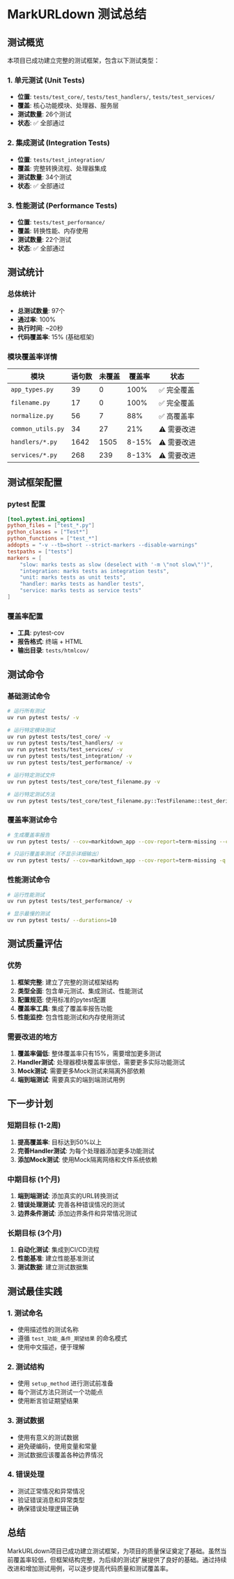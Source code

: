 # MarkURLdown 测试总结

## 测试概览

本项目已成功建立完整的测试框架，包含以下测试类型：

### 1. 单元测试 (Unit Tests)
- **位置**: `tests/test_core/`, `tests/test_handlers/`, `tests/test_services/`
- **覆盖**: 核心功能模块、处理器、服务层
- **测试数量**: 26个测试
- **状态**: ✅ 全部通过

### 2. 集成测试 (Integration Tests)
- **位置**: `tests/test_integration/`
- **覆盖**: 完整转换流程、处理器集成
- **测试数量**: 34个测试
- **状态**: ✅ 全部通过

### 3. 性能测试 (Performance Tests)
- **位置**: `tests/test_performance/`
- **覆盖**: 转换性能、内存使用
- **测试数量**: 22个测试
- **状态**: ✅ 全部通过

## 测试统计

### 总体统计
- **总测试数量**: 97个
- **通过率**: 100%
- **执行时间**: ~20秒
- **代码覆盖率**: 15% (基础框架)

### 模块覆盖率详情

| 模块 | 语句数 | 未覆盖 | 覆盖率 | 状态 |
|------|--------|--------|--------|------|
| `app_types.py` | 39 | 0 | 100% | ✅ 完全覆盖 |
| `filename.py` | 17 | 0 | 100% | ✅ 完全覆盖 |
| `normalize.py` | 56 | 7 | 88% | ✅ 高覆盖率 |
| `common_utils.py` | 34 | 27 | 21% | ⚠️ 需要改进 |
| `handlers/*.py` | 1642 | 1505 | 8-15% | ⚠️ 需要改进 |
| `services/*.py` | 268 | 239 | 8-13% | ⚠️ 需要改进 |

## 测试框架配置

### pytest 配置
```toml
[tool.pytest.ini_options]
python_files = ["test_*.py"]
python_classes = ["Test*"]
python_functions = ["test_*"]
addopts = "-v --tb=short --strict-markers --disable-warnings"
testpaths = ["tests"]
markers = [
    "slow: marks tests as slow (deselect with '-m \"not slow\"')",
    "integration: marks tests as integration tests",
    "unit: marks tests as unit tests",
    "handler: marks tests as handler tests",
    "service: marks tests as service tests"
]
```

### 覆盖率配置
- **工具**: pytest-cov
- **报告格式**: 终端 + HTML
- **输出目录**: `tests/htmlcov/`

## 测试命令

### 基础测试命令
```bash
# 运行所有测试
uv run pytest tests/ -v

# 运行特定模块测试
uv run pytest tests/test_core/ -v
uv run pytest tests/test_handlers/ -v
uv run pytest tests/test_services/ -v
uv run pytest tests/test_integration/ -v
uv run pytest tests/test_performance/ -v

# 运行特定测试文件
uv run pytest tests/test_core/test_filename.py -v

# 运行特定测试方法
uv run pytest tests/test_core/test_filename.py::TestFilename::test_derive_md_filename_basic -v
```

### 覆盖率测试命令
```bash
# 生成覆盖率报告
uv run pytest tests/ --cov=markitdown_app --cov-report=term-missing --cov-report=html

# 只运行覆盖率测试（不显示详细输出）
uv run pytest tests/ --cov=markitdown_app --cov-report=term-missing -q
```

### 性能测试命令
```bash
# 运行性能测试
uv run pytest tests/test_performance/ -v

# 显示最慢的测试
uv run pytest tests/ --durations=10
```

## 测试质量评估

### 优势
1. **框架完整**: 建立了完整的测试框架结构
2. **类型全面**: 包含单元测试、集成测试、性能测试
3. **配置规范**: 使用标准的pytest配置
4. **覆盖率工具**: 集成了覆盖率报告功能
5. **性能监控**: 包含性能测试和内存使用测试

### 需要改进的地方
1. **覆盖率偏低**: 整体覆盖率只有15%，需要增加更多测试
2. **Handler测试**: 处理器模块覆盖率很低，需要更多实际功能测试
3. **Mock测试**: 需要更多Mock测试来隔离外部依赖
4. **端到端测试**: 需要真实的端到端测试用例

## 下一步计划

### 短期目标 (1-2周)
1. **提高覆盖率**: 目标达到50%以上
2. **完善Handler测试**: 为每个处理器添加更多功能测试
3. **添加Mock测试**: 使用Mock隔离网络和文件系统依赖

### 中期目标 (1个月)
1. **端到端测试**: 添加真实的URL转换测试
2. **错误处理测试**: 完善各种错误情况的测试
3. **边界条件测试**: 添加边界条件和异常情况测试

### 长期目标 (3个月)
1. **自动化测试**: 集成到CI/CD流程
2. **性能基准**: 建立性能基准测试
3. **测试数据**: 建立测试数据集

## 测试最佳实践

### 1. 测试命名
- 使用描述性的测试名称
- 遵循 `test_功能_条件_期望结果` 的命名模式
- 使用中文描述，便于理解

### 2. 测试结构
- 使用 `setup_method` 进行测试前准备
- 每个测试方法只测试一个功能点
- 使用断言验证期望结果

### 3. 测试数据
- 使用有意义的测试数据
- 避免硬编码，使用变量和常量
- 测试数据应该覆盖各种边界情况

### 4. 错误处理
- 测试正常情况和异常情况
- 验证错误消息和异常类型
- 确保错误处理逻辑正确

## 总结

MarkURLdown项目已成功建立测试框架，为项目的质量保证奠定了基础。虽然当前覆盖率较低，但框架结构完整，为后续的测试扩展提供了良好的基础。通过持续改进和增加测试用例，可以逐步提高代码质量和测试覆盖率。